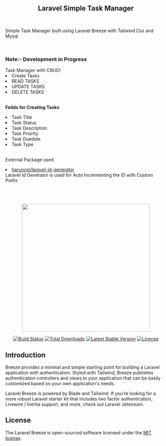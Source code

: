 <h2 align="center"> Laravel Simple Task Manager </h2>
<br>
<p> Simple Task Manager built using Laravel Breeze with Tailwind Css and Mysql </p>
<br>
<h3>Note:- Development in Progress</h3>
Task Manager with CRUD!
<br>
<li>Create Tasks </li>
<li>READ TASKS</li>
<li>UPDATE TASKS</li>
<li>DELETE TASKS</li>
<br>

<b>Feilds for Creating Tasks</b>

<li>Task Title </li>
<li> Task Status </li>
<li>Task Description</li>
<li>Task Priority</li>
<li>Task Duedate</li>
<li>Task Type</li>
<br>
<p>External Package used</p>
<li><a href="https://github.com/haruncpi/laravel-id-generator.git">haruncpi/laravel-id-generator </a></li>
Laravel Id Generator is used for Auto Incrementing the ID with Custom Prefix


<br>
<br><br><br>
<p align="center"><a href="https://laravel.com" target="_blank"><img src="https://github.com/laravel/breeze/raw/1.x/art/logo.svg" width="400"></a></p>

<p align="center">
<a href="https://travis-ci.org/laravel/breeze"><img src="https://travis-ci.org/laravel/framework.svg" alt="Build Status"></a>
<a href="https://packagist.org/packages/laravel/breeze"><img src="https://camo.githubusercontent.com/cefd6565a23b3cc5c4eb6e387045506c9c2b3bd1ee0e6f0fb43a7df8e0cf0ec4/68747470733a2f2f696d672e736869656c64732e696f2f7061636b61676973742f64742f6c61726176656c2f627265657a65" alt="Total Downloads" data-canonical-src="https://img.shields.io/packagist/dt/laravel/breeze" style="max-width: 100%;"></a>
<a href="https://packagist.org/packages/laravel/breeze"><img src="https://img.shields.io/packagist/v/laravel/breeze" alt="Latest Stable Version"></a>
<a href="https://packagist.org/packages/laravel/breeze"><img src="https://img.shields.io/packagist/l/laravel/breeze" alt="License"></a>
</p>

<h2> Introduction </h2>

Breeze provides a minimal and simple starting point for building a Laravel application with authentication. Styled with Tailwind, Breeze publishes authentication controllers and views to your application that can be easily customized based on your own application's needs.

Laravel Breeze is powered by Blade and Tailwind. If you're looking for a more robust Laravel starter kit that includes two factor authentication, Livewire / Inertia support, and more, check out Laravel Jetstream.



## License

The Laravel Breeze is open-sourced software licensed under the [MIT license](https://opensource.org/licenses/MIT).
